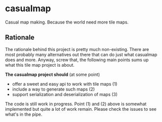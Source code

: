 # casualmap
Casual map making. Because the world need more tile maps.

## Rationale
The rationale behind this project is pretty much non-existing. There are most probably many alternatives out there that can do just what casualmap does and more. 
Anyway, screw that, the following main points sums up what this tile map project is about.

**The casualmap project should** (at some point)
* offer a sweet and easy api to work with tile maps (1)
* include a way to generate such maps (2)
* support serialization and deserialization of maps (3)

The code is still work in progress. Point (1) and (2) above is somewhat implemented but quite a lot of work remain. Please check the issues to see what's in the pípe.
